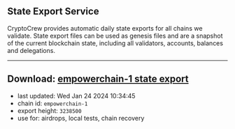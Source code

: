 ## State Export Service
CryptoCrew provides automatic daily state exports for all chains we validate. State export files can be used as genesis files and are a snapshot of the current blockchain state, including all validators, accounts, balances and delegations.

---
**Download: [empowerchain-1 state export](https://dl.ccvalidators.com/SERVICE/empowerchain/empowerchain-1_export_3238500.json)**
---

- last updated: Wed Jan 24 2024 10:34:45
- chain id: `empowerchain-1`
- export height: `3238500`
- use for: airdrops, local tests, chain recovery
